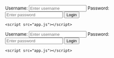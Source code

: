 <!-- index.html -->
<!DOCTYPE html>
<html lang="en">
<head>
    <meta charset="UTF-8">
    <meta name="viewport" content="width=device-width, initial-scale=1.0">
    <link rel="stylesheet" href="styles.css">
    <title>Chat App</title>
</head>
<body>
    <div class="login-container">
        <label for="username">Username:</label>
        <input type="text" id="username" placeholder="Enter username">
        <label for="password">Password:</label>
        <input type="password" id="password" placeholder="Enter password">
        <button onclick="login()">Login</button>
    </div>

    <script src="app.js"></script>
</body>
</html>
<!-- index.html -->
<!DOCTYPE html>
<html lang="en">
<head>
    <meta charset="UTF-8">
    <meta name="viewport" content="width=device-width, initial-scale=1.0">
    <link rel="stylesheet" href="styles.css">
    <title>Chat App</title>
</head>
<body>
    <div class="login-container">
        <label for="username">Username:</label>
        <input type="text" id="username" placeholder="Enter username">
        <label for="password">Password:</label>
        <input type="password" id="password" placeholder="Enter password">
        <button onclick="login()">Login</button>
    </div>

    <script src="app.js"></script>
</body>
</html>
